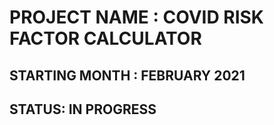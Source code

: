 # PROJECT NAME : COVID RISK FACTOR CALCULATOR
## STARTING MONTH : FEBRUARY 2021
## STATUS: IN PROGRESS 


